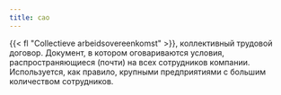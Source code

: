```yaml
---
title: cao
---
```


{{< fl "Collectieve arbeidsovereenkomst" >}}, коллективный трудовой договор. Документ, в котором оговариваются условия, распространяющиеся (почти) на всех сотрудников компании. Используется, как правило, крупными предприятиями с большим количеством сотрудников.

<!--more-->